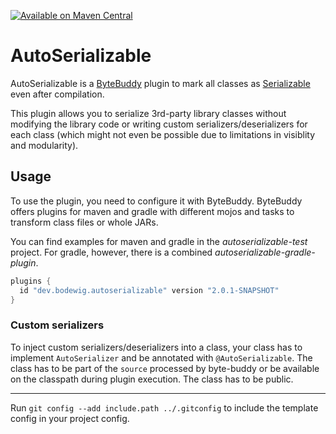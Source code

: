 [![Available on Maven Central](https://img.shields.io/maven-central/v/dev.bodewig.autoserializable/autoserializable?label=Available%20on%20Maven%20Central)](https://central.sonatype.com/namespace/dev.bodewig.autoserializable)

# AutoSerializable

AutoSerializable is a [ByteBuddy](https://github.com/raphw/byte-buddy) plugin to mark all classes
as [Serializable](https://docs.oracle.com/en/java/javase/19/docs/api/java.base/java/io/Serializable.html) even after
compilation.

This plugin allows you to serialize 3rd-party library classes without modifying the library code or writing custom
serializers/deserializers for each class (which might not even be possible due to limitations in visiblity and
modularity).

## Usage

To use the plugin, you need to configure it with ByteBuddy. ByteBuddy offers plugins for maven and gradle with different
mojos and tasks to transform class files or whole JARs.

You can find examples for maven and gradle in the *autoserializable-test* project.
For gradle, however, there is a combined *autoserializable-gradle-plugin*.

```groovy
plugins {
  id "dev.bodewig.autoserializable" version "2.0.1-SNAPSHOT"
}
```

### Custom serializers

To inject custom serializers/deserializers into a class, your class has to implement `AutoSerializer` and be annotated
with `@AutoSerializable`. The class has to be part of the `source` processed by byte-buddy or be available on the
classpath during plugin execution. The class has to be public.

---

Run `git config --add include.path ../.gitconfig` to include the template config in your project config.
